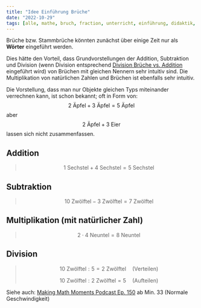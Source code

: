 ```yaml
---
title: "Idee Einführung Brüche"
date: "2022-10-29"
tags: [alle, mathe, bruch, fraction, unterricht, einführung, didaktik, grundvorstellung, einstieg, podcast, makingmathmoments, unit_fraction, stammbruch, aufteilen, verteilen]
---
```

Brüche bzw. Stammbrüche könnten zunächst über einige Zeit nur als **Wörter** eingeführt werden. 

Dies hätte den Vorteil, dass Grundvorstellungen der Addition, Subtraktion und Division (wenn Division entsprechend [Division Brüche vs. Addition](Division_Brüche_vs_Addition.md) eingeführt wird) von Brüchen mit gleichen Nennern sehr intuitiv sind.
Die Multiplikation von natürlichen Zahlen und Brüchen ist ebenfalls sehr intuitiv.

Die Vorstellung, dass man nur Objekte gleichen Typs miteinander verrechnen kann, ist schon bekannt; oft in Form von: 
$$2 \text{ Äpfel} + 3 \text{ Äpfel} = 5 \text{ Äpfel}$$
aber 
$$2 \text{ Äpfel} + 3 \text{ Eier}$$ 
lassen sich nicht zusammenfassen.

## Addition 

> $$1 \text{ Sechstel} + 4 \text{ Sechstel} = 5 \text{ Sechstel}$$

## Subtraktion

> $$10 \text{ Zwölftel} - 3 \text{ Zwölftel} = 7 \text{ Zwölftel}$$

## Multiplikation (mit natürlicher Zahl)

> $$2 \cdot 4 \text{ Neuntel} = 8 \text{ Neuntel}$$

## Division

> $$10 \text{ Zwölftel} : 5 =2 \text{ Zwölftel} \quad \text{(Verteilen)}$$
> 
> $$10 \text{ Zwölftel} : 2 \text{ Zwölftel} = 5 \quad \text{(Aufteilen)}$$

Siehe auch: [Making Math Moments Podcast Ep. 150](https://podcastaddict.com/episode/129680585) ab Min. 33 (Normale Geschwindigkeit)
